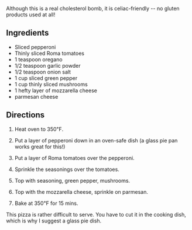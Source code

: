 <div id="wikitext">

Although this is a real cholesterol bomb, it is celiac-friendly -- no
gluten products used at all!

<span id="ingredients"></span>

Ingredients
-----------

-   Sliced pepperoni
-   Thinly sliced Roma tomatoes
-   1 teaspoon oregano
-   1/2 teaspoon garlic powder
-   1/2 teaspoon onion salt
-   1 cup sliced green pepper
-   1 cup thinly sliced mushrooms
-   1 hefty layer of mozzarella cheese
-   parmesan cheese

<span id="directions"></span>

Directions
----------

1.  Heat oven to 350℉.
    <div class="vspace">

    </div>

2.  Put a layer of pepperoni down in an oven-safe dish (a glass pie pan
    works great for this!)
    <div class="vspace">

    </div>

3.  Put a layer of Roma tomatoes over the pepperoni.
    <div class="vspace">

    </div>

4.  Sprinkle the seasonings over the tomatoes.
    <div class="vspace">

    </div>

5.  Top with seasoning, green pepper, mushrooms.
    <div class="vspace">

    </div>

6.  Top with the mozzarella cheese, sprinkle on parmesan.
    <div class="vspace">

    </div>

7.  Bake at 350℉ for 15 mins.

<div class="vspace">

</div>

<div class="round lrindent tip2">

This pizza is rather difficult to serve. You have to cut it in the
cooking dish, which is why I suggest a glass pie dish.

</div>

<div class="vspace">

</div>

</div>
